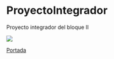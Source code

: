 # ProyectoIntegrador
Proyecto integrador del bloque II

![](https://images.cooltext.com/5136247.png)

[Portada](https://github.com/ARFP24/ProyectoIntegrador/Portada1.md)
